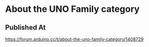 # About the UNO Family category

## Published At

https://forum.arduino.cc/t/about-the-uno-family-category/1408729
